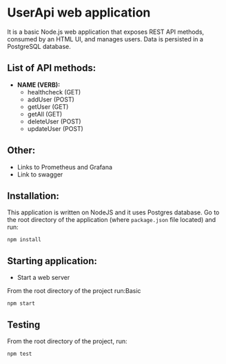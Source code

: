 # UserApi web application

It is a basic Node.js web application that exposes REST API methods, consumed by an HTML UI, and manages users. Data is persisted in a PostgreSQL database.


## List of API methods:

- **NAME          (VERB):**
  - healthcheck     (GET)
  - addUser         (POST)
  - getUser         (GET)
  - getAll          (GET)
  - deleteUser      (POST)
  - updateUser      (POST)


## Other:

- Links to Prometheus and Grafana
- Link to swagger


## Installation:

This application is written on NodeJS and it uses Postgres database. Go to the root directory of the application (where `package.json` file located) and run:

```
npm install 
```

## Starting application:

- Start a web server

From the root directory of the project run:Basic 

```
npm start
```

## Testing

From the root directory of the project, run:

```
npm test
```
